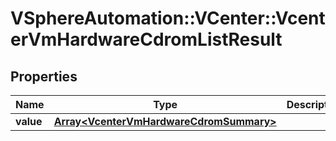 # VSphereAutomation::VCenter::VcenterVmHardwareCdromListResult

## Properties
Name | Type | Description | Notes
------------ | ------------- | ------------- | -------------
**value** | [**Array&lt;VcenterVmHardwareCdromSummary&gt;**](VcenterVmHardwareCdromSummary.md) |  | 


